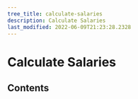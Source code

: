 ```yaml
---
tree_title: calculate-salaries
description: Calculate Salaries
last_modified: 2022-06-09T21:23:28.2328
---
```


# Calculate Salaries

## Contents
